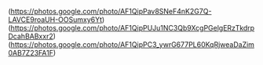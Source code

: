 (https://photos.google.com/photo/AF1QipPav8SNeF4nK2G7Q-LAVCE9roaUH-OOSumxy6Yt)
(https://photos.google.com/photo/AF1QipPUJu1NC3Qb9XcgPGelgERzTkdrpDcahBABxxr2)
(https://photos.google.com/photo/AF1QipPC3_ywrG677PL60KqRjweaDaZim0AB7Z23FA1F)